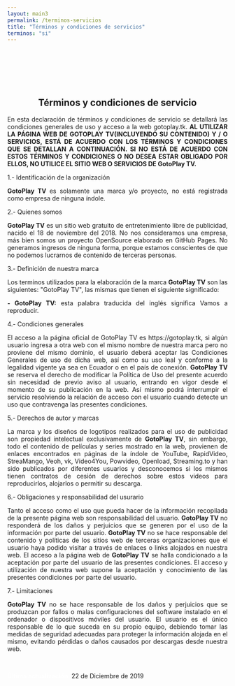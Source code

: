 ```yaml
---
layout: main3
permalink: /terminos-servicios
title: "Términos y condiciones de servicios"
terminos: "si"
---
```



<div class="container" style="padding-top:80px;">
    <div class="row">
                <div class="col-md-1 col-xs-12 col-lg-1">
                </div>
                <div class="col-md-10 col-xs-12 col-lg-10">
                        <div class="col-md-12 col-xs-12 col-lg-12" align="center">
                            <h2 class="top_parrafo "> Términos y condiciones de servicio </h2>
                        </div>
                        <div class="col-md-12 col-xs-12 col-lg-12" align="justify">
                            <p class="parrafo"> En esta declaración de términos y condiciones de servicio se detallará las condiciones generales de uso y acceso a la web gotoplay.tk.
                            <b> AL UTILIZAR LA PÁGINA WEB DE GOTOPLAY TV(INCLUYENDO SU CONTENIDO) Y / O SERVICIOS, ESTÁ DE ACUERDO CON LOS TÉRMINOS Y CONDICIONES QUE SE DETALLAN A CONTINUACIÓN. SI NO ESTÁ DE ACUERDO CON ESTOS TÉRMINOS Y CONDICIONES O NO DESEA ESTAR OBLIGADO POR ELLOS, NO UTILICE EL SITIO WEB O SERVICIOS DE GotoPlay TV. </b></p>            
                            <p class="parrafo2"> 1.- Identificación de la organización </p>
                            <p class="parrafo">  <b> GotoPlay TV </b> es solamente una marca y/o proyecto, no está registrada como empresa de ninguna índole.
                            </p>
                            <p class="parrafo2"> 2.- Quienes somos </p>
                            <p class="parrafo"> <b>GotoPlay TV</b> es un sitio web gratuito de entretenimiento libre de publicidad, nacido el 18 de noviembre del 2018. No nos consideramos una empresa, más bien somos un proyecto OpenSource elaborado en GitHub Pages. No generamos ingresos de ninguna forma, porque estamos conscientes de que no podemos lucrarnos de contenido de terceras personas.  </p>
                            <p class="parrafo2"> 3.- Definición de nuestra marca </p>
                            <p class="parrafo"> Los terminos utilizados para la elaboración de la marca <b>GotoPlay TV</b> son las siguientes: "GotoPlay TV", las mismas que tienen el siguiente significado:   </p>
                            <p class="parrafo"> <b>- GotoPlay TV:</b> esta palabra traducida del inglés significa Vamos a reproducir.     </p>
                             <p class="parrafo2"> 4.- Condiciones generales </p>
                            <p class="parrafo"> El acceso a la página oficial de GotoPlay TV es https://gotoplay.tk, si algún usuario ingresa a otra web con el mismo nombre de nuestra marca pero no proviene del mismo dominio, el usuario deberá aceptar las Condiciones Generales de uso de dicha web, así como su uso leal y conforme a la legalidad vigente ya sea en Ecuador o en el país de conexión. <b>GotoPlay TV</b> se reserva el derecho de modificar la Política de Uso del presente acuerdo sin necesidad de previo aviso al usuario, entrando en vigor desde el momento de su publicación en la web. Así mismo podrá interrumpir el servicio resolviendo la relación de acceso con el usuario cuando detecte un uso que contravenga las presentes condiciones.   </p>
                            <p class="parrafo2"> 5.- Derechos de autor y marcas </p>
                            <p class="parrafo"> La marca y los diseños de logotipos realizados para el uso de publicidad son propiedad intelectual exclusivamente de <b>GotoPlay TV</b>, sin embargo, todo el contenido de películas y series mostrado en la web, provienen de enlaces encontrados en páginas de la índole de YouTube, RapidVideo, StreaMango, Veoh, vk, Video4You, Powvideo, Openload, Streaming.to y han sido publicados por diferentes usuarios y desconocemos si los mismos tienen contratos de cesión de derechos sobre estos videos para reproducirlos, alojarlos o permitir su descarga. </p>
                            <p class="parrafo2"> 6.- Obligaciones y responsabilidad del usurario </p>
                            <p class="parrafo"> Tanto el acceso como el uso que pueda hacer de la información recopilada de la presente página web son responsabilidad del usuario. <b>GotoPlay TV</b> no responderá de los daños y perjuicios que se generen por el uso de la información por parte del usuario. <b>GotoPlay TV</b> no se hace responsable del contenido y políticas de los sitios web de terceras organizaciones que el usuario haya podido visitar a través de enlaces o links alojados en nuestra web. El acceso a la página web de <b>GotoPlay TV</b> se halla condicionado a la aceptación por parte del usuario de las presentes condiciones. El acceso y utilización de nuestra web supone la aceptación y conocimiento de las presentes condiciones por parte del usuario.</p>
                            <p class="parrafo2"> 7.- Limitaciones </p>
                            <p class="parrafo"> <b>GotoPlay TV</b> no se hace responsable de los daños y perjuicios que se produzcan por fallos o malas configuraciones del software instalado en el ordenador o dispositivos móviles del usuario. El usuario es el único responsable de lo que suceda en su propio equipo, debiendo tomar las medidas de seguridad adecuadas para proteger la información alojada en el mismo, evitando pérdidas o daños causados por descargas desde nuestra web.</p>
                           <br>
                             <p class="parrafo"><span style="color: white; font-weight:bold;" >Última actualización: </span> 22 de Diciembre de 2019 </p>
                        </div>
                </div>
                <div class="col-md-1 col-xs-12 col-lg-1"> </div>
	</div>
</div>